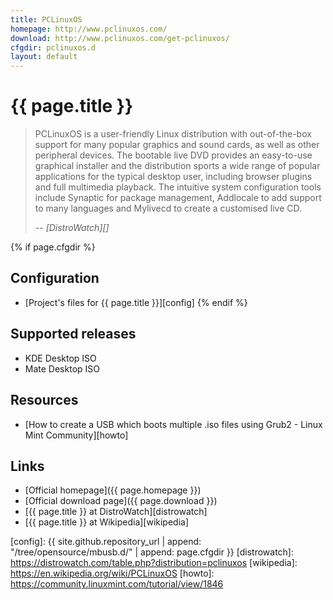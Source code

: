 ```yaml
---
title: PCLinuxOS
homepage: http://www.pclinuxos.com/
download: http://www.pclinuxos.com/get-pclinuxos/
cfgdir: pclinuxos.d
layout: default
---
```


# {{ page.title }}

> PCLinuxOS is a user-friendly Linux distribution with out-of-the-box support
> for many popular graphics and sound cards, as well as other peripheral
> devices. The bootable live DVD provides an easy-to-use graphical installer and
> the distribution sports a wide range of popular applications for the typical
> desktop user, including browser plugins and full multimedia playback. The
> intuitive system configuration tools include Synaptic for package management,
> Addlocale to add support to many languages and Mylivecd to create a customised
> live CD.
>
> -- <cite markdown="1">[DistroWatch][]</cite>


{% if page.cfgdir %}
## Configuration

- [Project's files for {{ page.title }}][config]
{% endif %}


## Supported releases

- KDE Desktop ISO
- Mate Desktop ISO


## Resources

- [How to create a USB which boots multiple .iso files using Grub2 - Linux Mint Community][howto]


## Links

- [Official homepage]({{ page.homepage }})
- [Official download page]({{ page.download }})
- [{{ page.title }} at DistroWatch][distrowatch]
- [{{ page.title }} at Wikipedia][wikipedia]


[config]: {{ site.github.repository_url | append: "/tree/opensource/mbusb.d/" | append: page.cfgdir }}
[distrowatch]: https://distrowatch.com/table.php?distribution=pclinuxos
[wikipedia]: https://en.wikipedia.org/wiki/PCLinuxOS
[howto]: https://community.linuxmint.com/tutorial/view/1846
